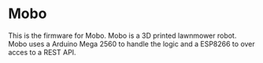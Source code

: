 # Mobo
This is the firmware for Mobo.
Mobo is a 3D printed lawnmower robot.
Mobo uses a Arduino Mega 2560 to handle the logic and a ESP8266 to over acces to a REST API.
